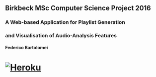 ## Birkbeck MSc Computer Science Project 2016
### A Web-based Application for Playlist Generation 
### and Visualisation of Audio-Analysis Features
#### Federico Bartolomei
[![Heroku](https://heroku-badge.herokuapp.com/?app=musicgene)](https://musicgene.herokuapp.com)
=================================